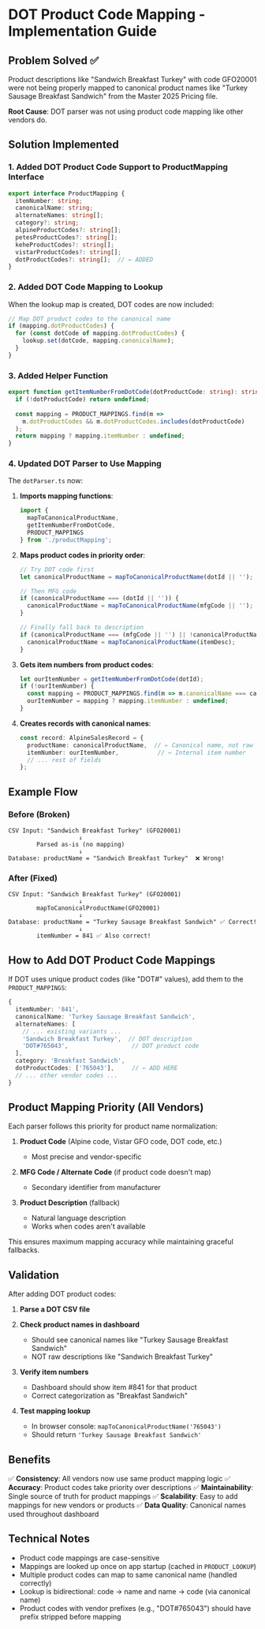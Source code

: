 # DOT Product Code Mapping - Implementation Guide

## Problem Solved ✅

Product descriptions like "Sandwich Breakfast Turkey" with code GFO20001 were not being properly mapped to canonical product names like "Turkey Sausage Breakfast Sandwich" from the Master 2025 Pricing file.

**Root Cause**: DOT parser was not using product code mapping like other vendors do.

## Solution Implemented

### 1. Added DOT Product Code Support to ProductMapping Interface

```typescript
export interface ProductMapping {
  itemNumber: string;
  canonicalName: string;
  alternateNames: string[];
  category?: string;
  alpineProductCodes?: string[];
  petesProductCodes?: string[];
  keheProductCodes?: string[];
  vistarProductCodes?: string[];
  dotProductCodes?: string[];  // ← ADDED
}
```

### 2. Added DOT Code Mapping to Lookup

When the lookup map is created, DOT codes are now included:

```typescript
// Map DOT product codes to the canonical name
if (mapping.dotProductCodes) {
  for (const dotCode of mapping.dotProductCodes) {
    lookup.set(dotCode, mapping.canonicalName);
  }
}
```

### 3. Added Helper Function

```typescript
export function getItemNumberFromDotCode(dotProductCode: string): string | undefined {
  if (!dotProductCode) return undefined;
  
  const mapping = PRODUCT_MAPPINGS.find(m => 
    m.dotProductCodes && m.dotProductCodes.includes(dotProductCode)
  );
  return mapping ? mapping.itemNumber : undefined;
}
```

### 4. Updated DOT Parser to Use Mapping

The `dotParser.ts` now:

1. **Imports mapping functions**:
   ```typescript
   import { 
     mapToCanonicalProductName, 
     getItemNumberFromDotCode, 
     PRODUCT_MAPPINGS 
   } from './productMapping';
   ```

2. **Maps product codes in priority order**:
   ```typescript
   // Try DOT code first
   let canonicalProductName = mapToCanonicalProductName(dotId || '');
   
   // Then MFG code
   if (canonicalProductName === (dotId || '')) {
     canonicalProductName = mapToCanonicalProductName(mfgCode || '');
   }
   
   // Finally fall back to description
   if (canonicalProductName === (mfgCode || '') || !canonicalProductName) {
     canonicalProductName = mapToCanonicalProductName(itemDesc);
   }
   ```

3. **Gets item numbers from product codes**:
   ```typescript
   let ourItemNumber = getItemNumberFromDotCode(dotId);
   if (!ourItemNumber) {
     const mapping = PRODUCT_MAPPINGS.find(m => m.canonicalName === canonicalProductName);
     ourItemNumber = mapping ? mapping.itemNumber : undefined;
   }
   ```

4. **Creates records with canonical names**:
   ```typescript
   const record: AlpineSalesRecord = {
     productName: canonicalProductName,  // ← Canonical name, not raw description
     itemNumber: ourItemNumber,           // ← Internal item number
     // ... rest of fields
   };
   ```

## Example Flow

### Before (Broken)
```
CSV Input: "Sandwich Breakfast Turkey" (GFO20001)
                    ↓
        Parsed as-is (no mapping)
                    ↓
Database: productName = "Sandwich Breakfast Turkey"  ❌ Wrong!
```

### After (Fixed)
```
CSV Input: "Sandwich Breakfast Turkey" (GFO20001)
                    ↓
        mapToCanonicalProductName(GFO20001)
                    ↓
Database: productName = "Turkey Sausage Breakfast Sandwich" ✅ Correct!
                    ↓
        itemNumber = 841 ✅ Also correct!
```

## How to Add DOT Product Code Mappings

If DOT uses unique product codes (like "DOT#" values), add them to the `PRODUCT_MAPPINGS`:

```typescript
{
  itemNumber: '841',
  canonicalName: 'Turkey Sausage Breakfast Sandwich',
  alternateNames: [
    // ... existing variants ...
    'Sandwich Breakfast Turkey',  // DOT description
    'DOT#765043',                  // DOT product code
  ],
  category: 'Breakfast Sandwich',
  dotProductCodes: ['765043'],     // ← ADD HERE
  // ... other vendor codes ...
}
```

## Product Mapping Priority (All Vendors)

Each parser follows this priority for product name normalization:

1. **Product Code** (Alpine code, Vistar GFO code, DOT code, etc.)
   - Most precise and vendor-specific
   
2. **MFG Code / Alternate Code** (if product code doesn't map)
   - Secondary identifier from manufacturer
   
3. **Product Description** (fallback)
   - Natural language description
   - Works when codes aren't available

This ensures maximum mapping accuracy while maintaining graceful fallbacks.

## Validation

After adding DOT product codes:

1. **Parse a DOT CSV file**
2. **Check product names in dashboard**
   - Should see canonical names like "Turkey Sausage Breakfast Sandwich"
   - NOT raw descriptions like "Sandwich Breakfast Turkey"

3. **Verify item numbers**
   - Dashboard should show item #841 for that product
   - Correct categorization as "Breakfast Sandwich"

4. **Test mapping lookup**
   - In browser console: `mapToCanonicalProductName('765043')`
   - Should return `'Turkey Sausage Breakfast Sandwich'`

## Benefits

✅ **Consistency**: All vendors now use same product mapping logic
✅ **Accuracy**: Product codes take priority over descriptions
✅ **Maintainability**: Single source of truth for product mappings
✅ **Scalability**: Easy to add mappings for new vendors or products
✅ **Data Quality**: Canonical names used throughout dashboard

## Technical Notes

- Product code mappings are case-sensitive
- Mappings are looked up once on app startup (cached in `PRODUCT_LOOKUP`)
- Multiple product codes can map to same canonical name (handled correctly)
- Lookup is bidirectional: code → name and name → code (via canonical name)
- Product codes with vendor prefixes (e.g., "DOT#765043") should have prefix stripped before mapping


